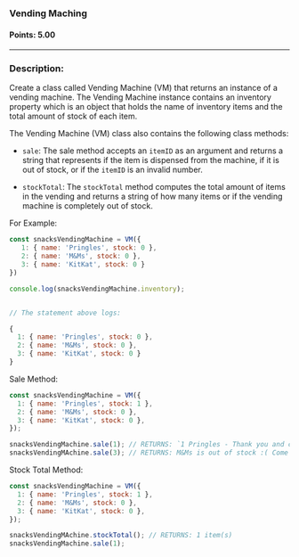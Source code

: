 ### Vending Maching

#### Points: 5.00

<hr>

### Description:

Create a class called Vending Machine (VM) that returns an instance of a vending machine. The Vending Machine instance contains an inventory property which is an object that holds the name of inventory items and the total amount of stock of each item.

The Vending Machine (VM) class also contains the following class methods:

- `sale`: The sale method accepts an `itemID` as an argument and returns a string that represents if the item is dispensed from the machine, if it is out of stock, or if the `itemID` is an invalid number.

- `stockTotal`: The `stockTotal` method computes the total amount of items in the vending and returns a string of how many items or if the vending machine is completely out of stock.

For Example:

```js
const snacksVendingMachine = VM({
   1: { name: 'Pringles', stock: 0 },
   2: { name: 'M&Ms', stock: 0 },
   3: { name: 'KitKat', stock: 0 }
})

console.log(snacksVendingMachine.inventory);


// The statement above logs:

{
  1: { name: 'Pringles', stock: 0 },
  2: { name: 'M&Ms', stock: 0 },
  3: { name: 'KitKat', stock: 0 }
}

```

Sale Method:

```js
const snacksVendingMachine = VM({
  1: { name: 'Pringles', stock: 1 },
  2: { name: 'M&Ms', stock: 0 },
  3: { name: 'KitKat', stock: 0 },
});

snacksVendingMachine.sale(1); // RETURNS: `1 Pringles - Thank you and come again!`;
snacksVendingMAchine.sale(3); // RETURNS: M&Ms is out of stock :( Come back soon!
```

Stock Total Method:

```js
const snacksVendingMachine = VM({
  1: { name: 'Pringles', stock: 1 },
  2: { name: 'M&Ms', stock: 0 },
  3: { name: 'KitKat', stock: 0 },
});

snacksVendingMAchine.stockTotal(); // RETURNS: 1 item(s)
snacksVendingMachine.sale(1);
```
